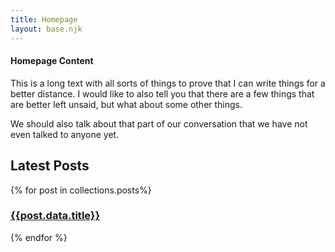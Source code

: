 ```yaml
---
title: Homepage
layout: base.njk
---
```


#### Homepage Content
This is a long text with all sorts of things to prove that I can write things for a better distance. I would like to also tell you that there are a few things that are better left unsaid, but what about some other things. 

We should also talk about that part of our conversation that we have not even talked to anyone yet.


## Latest Posts

{% for post in collections.posts%}
### [{{post.data.title}}]({{post.url}})
{% endfor %}